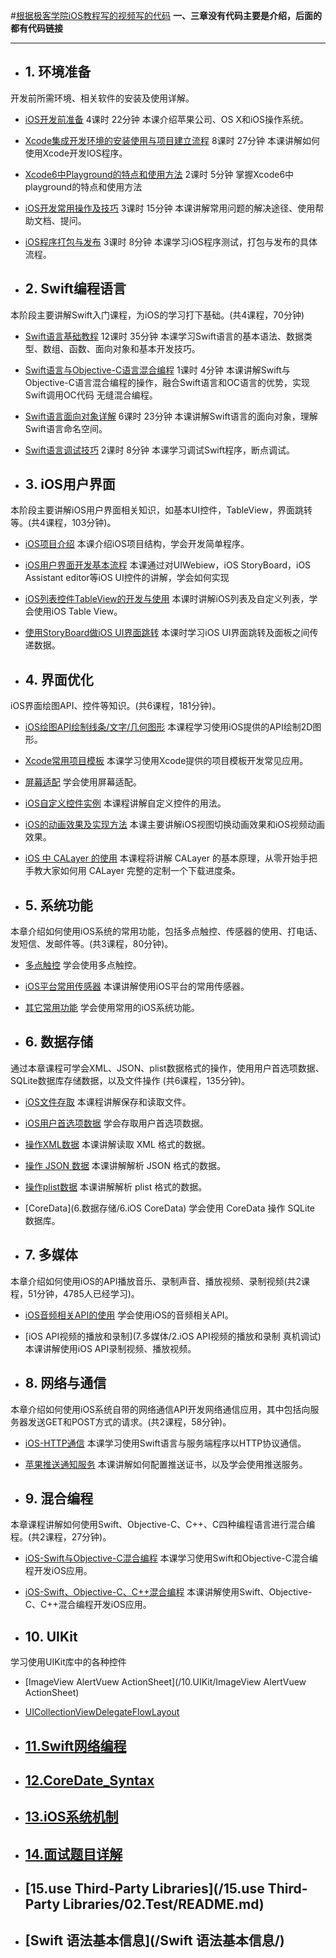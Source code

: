 
#[根据极客学院iOS教程写的视频写的代码](http://www.jikexueyuan.com/path/ios/)
**一、三章没有代码主要是介绍，后面的都有代码链接**
***
* ## 1. 环境准备 
开发前所需环境、相关软件的安装及使用详解。

* [iOS开发前准备](1.环境准备/README.md)
4课时 22分钟 本课介绍苹果公司、OS X和iOS操作系统。

* [Xcode集成开发环境的安装使用与项目建立流程](1.环境准备/README.md)
8课时 27分钟 本课讲解如何使用Xcode开发IOS程序。

* [Xcode6中Playground的特点和使用方法](1.环境准备/README.md)
2课时 5分钟 掌握Xcode6中playground的特点和使用方法

* [iOS开发常用操作及技巧](1.环境准备/README.md)
3课时 15分钟 本课讲解常用问题的解决途径、使用帮助文档、提问。


* [iOS程序打包与发布](1.环境准备/README.md)
3课时 8分钟 本课学习iOS程序测试，打包与发布的具体流程。

* ## 2. Swift编程语言
本阶段主要讲解Swift入门课程，为iOS的学习打下基础。(共4课程，70分钟)

* [Swift语言基础教程](2.Swift编程语言/README.md)
12课时 35分钟 本课学习Swift语言的基本语法、数据类型、数组、函数、面向对象和基本开发技巧。

* [Swift语言与Objective-C语言混合编程](2.Swift编程语言/README.md)
1课时 4分钟 本课讲解Swift与Objective-C语言混合编程的操作，融合Swift语言和OC语言的优势，实现Swift调用OC代码         无缝混合编程。

* [Swift语言面向对象详解](2.Swift编程语言/README.md)
6课时 23分钟 本课讲解Swift语言的面向对象，理解Swift语言命名空间。

* [Swift语言调试技巧](2.Swift编程语言/README.md)
2课时 8分钟 本课学习调试Swift程序，断点调试。

* ## 3. iOS用户界面 
本阶段主要讲解iOS用户界面相关知识，如基本UI控件，TableView，界面跳转等。(共4课程，103分钟)。

* [iOS项目介绍](3.iOS用户界面/README.md)
本课介绍iOS项目结构，学会开发简单程序。  

* [iOS用户界面开发基本流程](3.iOS用户界面/README.md)
本课通过对UIWebiew，iOS StoryBoard，iOS Assistant editor等iOS UI控件的讲解，学会如何实现

* [iOS列表控件TableView的开发与使用](3.iOS用户界面/README.md)
本课时讲解iOS列表及自定义列表，学会使用iOS Table View。

* [使用StoryBoard做iOS UI界面跳转](3.iOS用户界面/README.md)
本课时学习iOS UI界面跳转及面板之间传递数据。

* ## 4. 界面优化 
iOS界面绘图API、控件等知识。(共6课程，181分钟)。

* [iOS绘图API绘制线条/文字/几何图形](/4.界面优化/1.iOS绘图API绘制线条、文字、几何图形/README.md)
本课程学习使用iOS提供的API绘制2D图形。  

* [Xcode常用项目模板](4.界面优化/2.Xcode常用项目模板/README.md)
本课学习使用Xcode提供的项目模板开发常见应用。

* [屏幕适配]()
学会使用屏幕适配。

* [iOS自定义控件实例](4.界面优化/4.iOS自定义控件实例/README.md)
本课程讲解自定义控件的用法。

* [iOS的动画效果及实现方法]()
本课主要讲解iOS视图切换动画效果和iOS视频动画效果。

* [iOS 中 CALayer 的使用]()
本课程将讲解 CALayer 的基本原理，从零开始手把手教大家如何用 CALayer 完整的定制一个下载进度条。

* ## 5. 系统功能 
本章介绍如何使用iOS系统的常用功能，包括多点触控、传感器的使用、打电话、发短信、发邮件等。(共3课程，80分钟)。

* [多点触控](5.系统功能/1.多点触控)
学会使用多点触控。  

* [iOS平台常用传感器](5.系统功能/2.iOS平台常用传感器)
本课讲解使用iOS平台的常用传感器。

* [其它常用功能](5.系统功能/3.iOS其他常用功能)
学会使用常用的iOS系统功能。

* ## 6. 数据存储
通过本章课程可学会XML、JSON、plist数据格式的操作，使用用户首选项数据、SQLite数据库存储数据，以及文件操作
(共6课程，135分钟)。

* [iOS文件存取](6.数据存储/1.iOS文件的存取)
本课程讲解保存和读取文件。  

* [iOS用户首选项数据](6.数据存储/2.用户首选项数据)
学会存取用户首选项数据。

* [操作XML数据](6.数据存储/3.操作XML数据)
本课讲解读取 XML 格式的数据。

* [操作 JSON 数据](6.数据存储/4.iOS操作JSON数据)
本课讲解解析 JSON 格式的数据。

* [操作plist数据](6.数据存储/5.iOS操作plist数据)
本课讲解解析 plist 格式的数据。

* [CoreData](6.数据存储/6.iOS CoreData)
学会使用 CoreData 操作 SQLite 数据库。

* ## 7. 多媒体
本章介绍如何使用iOS的API播放音乐、录制声音、播放视频、录制视频(共2课程，51分钟，4785人已经学习)。

* [iOS音频相关API的使用](7.多媒体/1.iOS音频相关API的使用)
学会使用iOS的音频相关API。  

* [iOS API视频的播放和录制](7.多媒体/2.iOS API视频的播放和录制 真机调试)
本课讲解使用iOS API录制视频、播放视频。

* ## 8. 网络与通信
本章介绍如何使用iOS系统自带的网络通信API开发网络通信应用，其中包括向服务器发送GET和POST方式的请求。(共2课程，58分钟)。

* [iOS-HTTP通信](8.网络通信/1.iOS-HTTP通信)
本课学习使用Swift语言与服务端程序以HTTP协议通信。  

* [苹果推送通知服务](8.网络通信/2.苹果推送通知服务)
本课讲解如何配置推送证书，以及学会使用推送服务。


* ## 9. 混合编程
本章课程讲解如何使用Swift、Objective-C、C++、C四种编程语言进行混合编程。(共2课程，27分钟)。

* [iOS-Swift与Objective-C混合编程](9.混合编程/1.iOS-Swift与Objective-C混合编程)
本课学习使用Swift和Objective-C混合编程开发iOS应用。

* [iOS-Swift、Objective-C、C++混合编程](9.混合编程/2.iOS-Swift、Objective-C、C++混合编程)
本课讲解使用Swift、Objective-C、C++混合编程开发iOS应用。


* ## 10. UIKit
学习使用UIKit库中的各种控件

* [ImageView AlertVuew ActionSheet](/10.UIKit/ImageView AlertVuew ActionSheet)

* [UICollectionViewDelegateFlowLayout](/10.UIKit/UICollectionViewDelegateFlowLayout)


* ## [11.Swift网络编程](/11.Swift网络编程/README.md)


* ## [12.CoreDate_Syntax](/12.CoreDate_Syntax/README.md)


* ## [13.iOS系统机制](/13.iOS系统机制/README.md)


* ## [14.面试题目详解](/14.面试题目详解/README.md)


* ## [15.use Third-Party Libraries](/15.use Third-Party Libraries/02.Test/README.md)

* ## [Swift 语法基本信息](/Swift 语法基本信息/)

